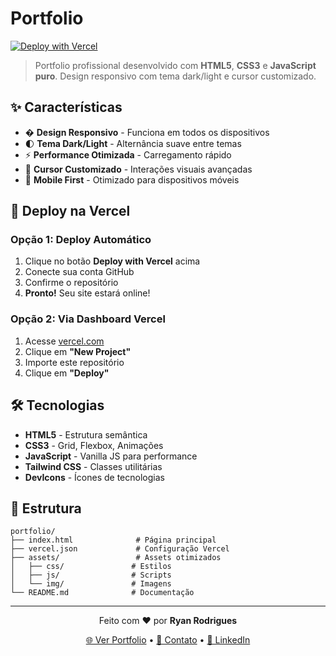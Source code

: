 # Portfolio

[![Deploy with Vercel](https://vercel.com/button)](https://ryandev-dun.vercel.app)

> Portfolio profissional desenvolvido com **HTML5**, **CSS3** e **JavaScript puro**. Design responsivo com tema dark/light e cursor customizado.

## ✨ Características

- � **Design Responsivo** - Funciona em todos os dispositivos
- 🌓 **Tema Dark/Light** - Alternância suave entre temas  
- ⚡ **Performance Otimizada** - Carregamento rápido
- 🎯 **Cursor Customizado** - Interações visuais avançadas
- 📱 **Mobile First** - Otimizado para dispositivos móveis

## 🚀 Deploy na Vercel

### Opção 1: Deploy Automático
1. Clique no botão **Deploy with Vercel** acima
2. Conecte sua conta GitHub
3. Confirme o repositório
4. **Pronto!** Seu site estará online!

### Opção 2: Via Dashboard Vercel
1. Acesse [vercel.com](https://vercel.com)
2. Clique em **"New Project"**
3. Importe este repositório
4. Clique em **"Deploy"**

## 🛠️ Tecnologias

- **HTML5** - Estrutura semântica
- **CSS3** - Grid, Flexbox, Animações
- **JavaScript** - Vanilla JS para performance
- **Tailwind CSS** - Classes utilitárias
- **DevIcons** - Ícones de tecnologias

## 📁 Estrutura

```
portfolio/
├── index.html              # Página principal
├── vercel.json             # Configuração Vercel
├── assets/                 # Assets otimizados
│   ├── css/               # Estilos
│   ├── js/                # Scripts
│   └── img/               # Imagens
└── README.md              # Documentação
```
---

<div align="center">
  <p>Feito com ❤️ por <strong>Ryan Rodrigues</strong></p>
  <p>
    <a href="https://ryandev-dun.vercel.app">🌐 Ver Portfolio</a> •
    <a href="mailto:yryurodriguess@gmail.com">📧 Contato</a> •
    <a href="https://linkedin.com/in/ryan-rodrigues">💼 LinkedIn</a>
  </p>
</div>
